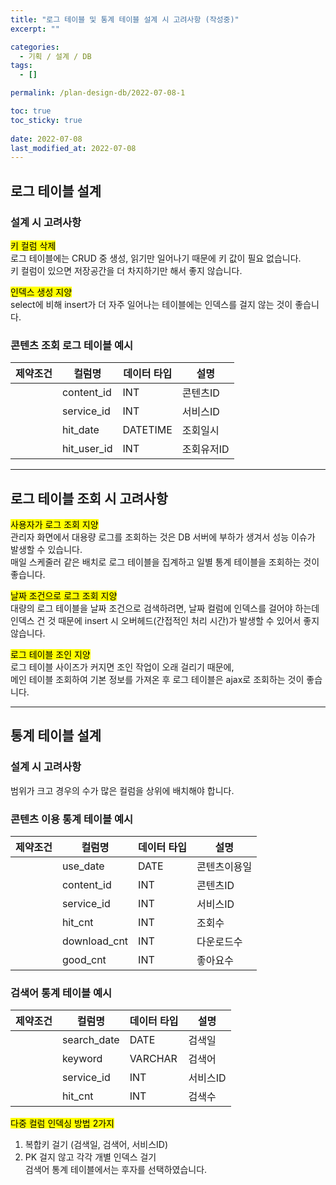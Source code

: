 ```yaml
---
title: "로그 테이블 및 통계 테이블 설계 시 고려사항 (작성중)"
excerpt: ""

categories:
  - 기획 / 설계 / DB
tags:
  - []

permalink: /plan-design-db/2022-07-08-1

toc: true
toc_sticky: true
 
date: 2022-07-08
last_modified_at: 2022-07-08
---
```


## 로그 테이블 설계

### 설계 시 고려사항

<mark>키 컬럼 삭제</mark>  
로그 테이블에는 CRUD 중 생성, 읽기만 일어나기 때문에 키 값이 필요 없습니다.  
키 컬럼이 있으면 저장공간을 더 차지하기만 해서 좋지 않습니다.

<mark>인덱스 생성 지양</mark>  
select에 비해 insert가 더 자주 일어나는 테이블에는 인덱스를 걸지 않는 것이 좋습니다.

### 콘텐츠 조회 로그 테이블 예시
<table>
  <thead>
    <tr>
      <th>제약조건</th>
      <th>컬럼명</th>
      <th>데이터 타입</th>
      <th>설명</th>
    </tr>
  </thead>
  <tbody>
    <tr>
      <td></td>
      <td>content_id</td>
      <td>INT</td>
      <td>콘텐츠ID</td>
    </tr>
    <tr>
      <td></td>
      <td>service_id</td>
      <td>INT</td>
      <td>서비스ID</td>
    </tr>
    <tr>
      <td></td>
      <td>hit_date</td>
      <td>DATETIME</td>
      <td>조회일시</td>
    </tr>
    <tr>
      <td></td>
      <td>hit_user_id</td>
      <td>INT</td>
      <td>조회유저ID</td>
    </tr>
  </tbody>
</table>

---

## 로그 테이블 조회 시 고려사항

<mark>사용자가 로그 조회 지양</mark>  
관리자 화면에서 대용량 로그를 조회하는 것은 DB 서버에 부하가 생겨서 성능 이슈가 발생할 수 있습니다.  
매일 스케줄러 같은 배치로 로그 테이블을 집계하고 일별 통계 테이블을 조회하는 것이 좋습니다.

<mark>날짜 조건으로 로그 조회 지양</mark>  
대량의 로그 테이블을 날짜 조건으로 검색하려면, 날짜 컬럼에 인덱스를 걸어야 하는데  
인덱스 건 것 때문에 insert 시 오버헤드(간접적인 처리 시간)가 발생할 수 있어서 좋지 않습니다.

<mark>로그 테이블 조인 지양</mark>  
로그 테이블 사이즈가 커지면 조인 작업이 오래 걸리기 때문에,  
메인 테이블 조회하여 기본 정보를 가져온 후 로그 테이블은 ajax로 조회하는 것이 좋습니다.

---

## 통계 테이블 설계

### 설계 시 고려사항
범위가 크고 경우의 수가 많은 컬럼을 상위에 배치해야 합니다.

### 콘텐츠 이용 통계 테이블 예시
<table>
  <thead>
    <tr>
      <th>제약조건</th>
      <th>컬럼명</th>
      <th>데이터 타입</th>
      <th>설명</th>
    </tr>
  </thead>
  <tbody>
    <tr>
      <td></td>
      <td>use_date</td>
      <td>DATE</td>
      <td>콘텐츠이용일</td>
    </tr>
    <tr>
      <td></td>
      <td>content_id</td>
      <td>INT</td>
      <td>콘텐츠ID</td>
    </tr>
    <tr>
      <td></td>
      <td>service_id</td>
      <td>INT</td>
      <td>서비스ID</td>
    </tr>
    <tr>
      <td></td>
      <td>hit_cnt</td>
      <td>INT</td>
      <td>조회수</td>
    </tr>
    <tr>
      <td></td>
      <td>download_cnt</td>
      <td>INT</td>
      <td>다운로드수</td>
    </tr>
    <tr>
      <td></td>
      <td>good_cnt</td>
      <td>INT</td>
      <td>좋아요수</td>
    </tr>
  </tbody>
</table>

### 검색어 통계 테이블 예시
<table>
  <thead>
    <tr>
      <th>제약조건</th>
      <th>컬럼명</th>
      <th>데이터 타입</th>
      <th>설명</th>
    </tr>
  </thead>
  <tbody>
    <tr>
      <td></td>
      <td>search_date</td>
      <td>DATE</td>
      <td>검색일</td>
    </tr>
    <tr>
      <td></td>
      <td>keyword</td>
      <td>VARCHAR</td>
      <td>검색어</td>
    </tr>
    <tr>
      <td></td>
      <td>service_id</td>
      <td>INT</td>
      <td>서비스ID</td>
    </tr>
    <tr>
      <td></td>
      <td>hit_cnt</td>
      <td>INT</td>
      <td>검색수</td>
    </tr>
  </tbody>
</table>

<mark>다중 컬럼 인덱싱 방법 2가지</mark>  
1) 복합키 걸기 (검색일, 검색어, 서비스ID)  
2) PK 걸지 않고 각각 개별 인덱스 걸기  
검색어 통계 테이블에서는 후자를 선택하였습니다.
